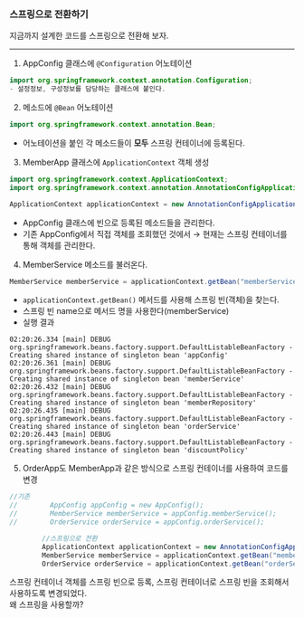 ### 스프링으로 전환하기
지금까지 설계한 코드를 스프링으로 전환해 보자.

---

1. AppConfig 클래스에 `@Configuration` 어노테이션
 ```java
 import org.springframework.context.annotation.Configuration;
 - 설정정보, 구성정보를 담당하는 클래스에 붙인다.
 ```
 
2. 메소드에 `@Bean` 어노테이션
 ```java
 import org.springframework.context.annotation.Bean;
 ```
 - 어노테이션을 붙인 각 메소드들이 **모두** 스프링 컨테이너에 등록된다.

3. MemberApp 클래스에 `ApplicationContext` 객체 생성
```java
import org.springframework.context.ApplicationContext;
import org.springframework.context.annotation.AnnotationConfigApplicationContext;

ApplicationContext applicationContext = new AnnotationConfigApplicationContext(AppConfig.class);
```
- AppConfig 클래스에 빈으로 등록된 메소드들을 관리한다.
- 기존 AppConfig에서 직접 객체를 조회했던 것에서 → 현재는 스프링 컨테이너를 통해 객체를 관리한다.

4. MemberService 메소드를 불러온다.
```java
MemberService memberService = applicationContext.getBean("memberService", MemberService.class);
```
- `applicationContext.getBean()` 메서드를 사용해 스프링 빈(객체)을 찾는다.
- 스프링 빈 name으로 메서드 명을 사용한다(memberService)
- 실행 결과
```
02:20:26.334 [main] DEBUG org.springframework.beans.factory.support.DefaultListableBeanFactory - Creating shared instance of singleton bean 'appConfig'
02:20:26.361 [main] DEBUG org.springframework.beans.factory.support.DefaultListableBeanFactory - Creating shared instance of singleton bean 'memberService'
02:20:26.432 [main] DEBUG org.springframework.beans.factory.support.DefaultListableBeanFactory - Creating shared instance of singleton bean 'memberRepository'
02:20:26.435 [main] DEBUG org.springframework.beans.factory.support.DefaultListableBeanFactory - Creating shared instance of singleton bean 'orderService'
02:20:26.443 [main] DEBUG org.springframework.beans.factory.support.DefaultListableBeanFactory - Creating shared instance of singleton bean 'discountPolicy'
```

5. OrderApp도 MemberApp과 같은 방식으로 스프링 컨테이너를 사용하여 코드를 변경
```java
//기존
//        AppConfig appConfig = new AppConfig();
//        MemberService memberService = appConfig.memberService();
//        OrderService orderService = appConfig.orderService();

        //스프링으로 전환
        ApplicationContext applicationContext = new AnnotationConfigApplicationContext(AppConfig.class);
        MemberService memberService = applicationContext.getBean("memberService", MemberService.class);cationContext.getBean("memberService", MemberService.class);
        OrderService orderService = applicationContext.getBean("orderService", OrderService.class);
```

스프링 컨테이너 객체를 스프링 빈으로 등록, 스프링 컨테이너로 스프링 빈을 조회해서 사용하도록 변경되었다.
<br> 왜 스프링을 사용할까?


